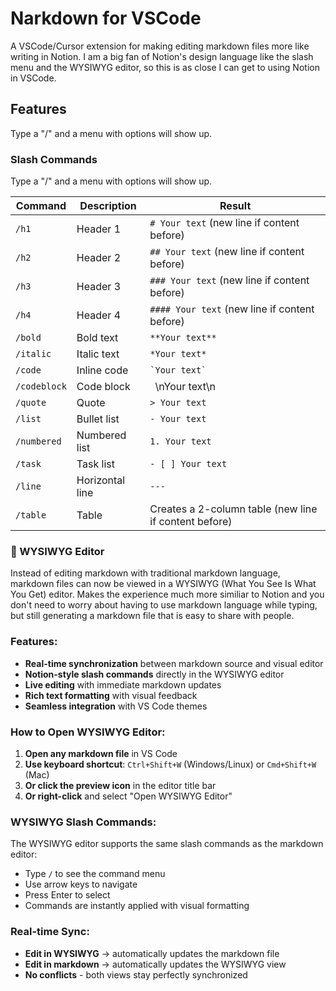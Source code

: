 # Narkdown for VSCode

A VSCode/Cursor extension for making editing markdown files more like writing in Notion. I am a big fan of Notion's design language like the slash menu and the WYSIWYG editor, so this is as close I can get to using Notion in VSCode.

## Features

Type a "/" and a menu with options will show up.

### Slash Commands
Type a "/" and a menu with options will show up.

| Command | Description | Result |
|---------|-------------|--------|
| `/h1` | Header 1 | `# Your text` (new line if content before) |
| `/h2` | Header 2 | `## Your text` (new line if content before) |
| `/h3` | Header 3 | `### Your text` (new line if content before) |
| `/h4` | Header 4 | `#### Your text` (new line if content before) |
| `/bold` | Bold text | `**Your text**` |
| `/italic` | Italic text | `*Your text*` |
| `/code` | Inline code | `` `Your text` `` |
| `/codeblock` | Code block | ``` ```\nYour text\n``` ``` |
| `/quote` | Quote | `> Your text` |
| `/list` | Bullet list | `- Your text` |
| `/numbered` | Numbered list | `1. Your text` |
| `/task` | Task list | `- [ ] Your text` |
| `/line` | Horizontal line | `---` |
| `/table` | Table | Creates a 2-column table (new line if content before) |

### 🎨 WYSIWYG Editor

Instead of editing markdown with traditional markdown language, markdown files can now be viewed in a WYSIWYG (What You See Is What You Get) editor. 
Makes the experience much more similiar to Notion and you don't need to worry about having to use markdown language while typing, but still generating a markdown file that is easy to share with people. 

### Features:
- **Real-time synchronization** between markdown source and visual editor
- **Notion-style slash commands** directly in the WYSIWYG editor  
- **Live editing** with immediate markdown updates
- **Rich text formatting** with visual feedback
- **Seamless integration** with VS Code themes

### How to Open WYSIWYG Editor:
1. **Open any markdown file** in VS Code
2. **Use keyboard shortcut**: `Ctrl+Shift+W` (Windows/Linux) or `Cmd+Shift+W` (Mac)
3. **Or click the preview icon** in the editor title bar
4. **Or right-click** and select "Open WYSIWYG Editor"

### WYSIWYG Slash Commands:
The WYSIWYG editor supports the same slash commands as the markdown editor:
- Type `/` to see the command menu
- Use arrow keys to navigate
- Press Enter to select
- Commands are instantly applied with visual formatting

### Real-time Sync:
- **Edit in WYSIWYG** → automatically updates the markdown file
- **Edit in markdown** → automatically updates the WYSIWYG view  
- **No conflicts** - both views stay perfectly synchronized
